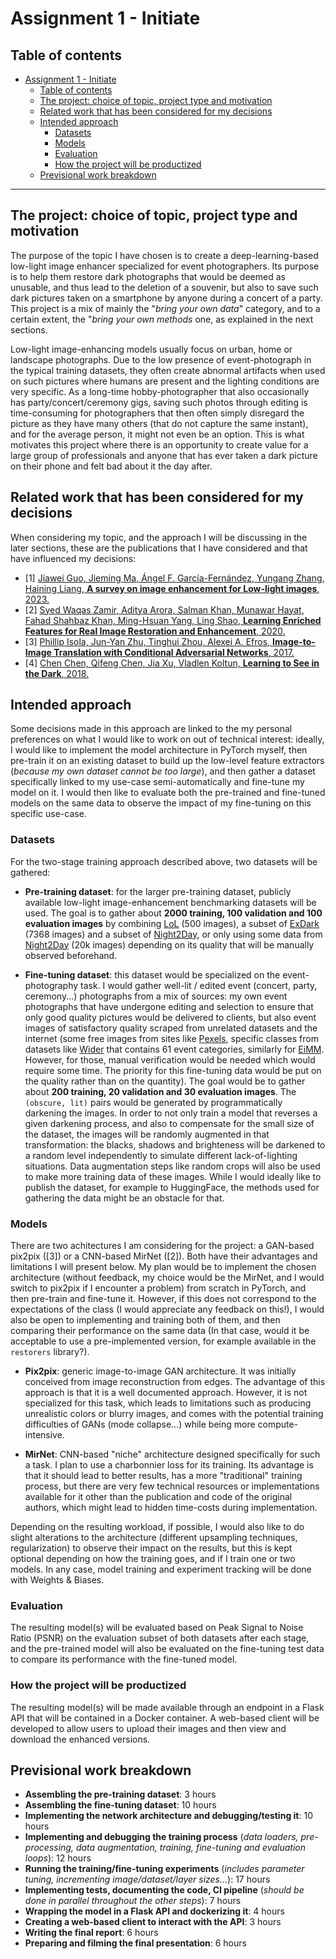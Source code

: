 # Assignment 1 - Initiate

## Table of contents
- [Assignment 1 - Initiate](#assignment-1---initiate)
  - [Table of contents](#table-of-contents)
  - [The project: choice of topic, project type and motivation](#the-project-choice-of-topic-project-type-and-motivation)
  - [Related work that has been considered for my decisions](#related-work-that-has-been-considered-for-my-decisions)
  - [Intended approach](#intended-approach)
    - [Datasets](#datasets)
    - [Models](#models)
    - [Evaluation](#evaluation)
    - [How the project will be productized](#how-the-project-will-be-productized)
  - [Previsional work breakdown](#previsional-work-breakdown)
___

## The project: choice of topic, project type and motivation

The purpose of the topic I have chosen is to create a deep-learning-based low-light image enhancer specialized for event photographers. Its purpose is to help them restore dark photographs that would be deemed as unusable, and thus lead to the deletion of a souvenir, but also to save such dark pictures taken on a smartphone by anyone during a concert of a party. This project is a mix of mainly the "*bring your own data*" category, and to a certain extent, the "*bring your own methods* one, as explained in the next sections.

Low-light image-enhancing models usually focus on urban, home or landscape photographs. Due to the low presence of event-photograph in the typical training datasets, they often create abnormal artifacts when used on such pictures where humans are present and the lighting conditions are very specific. As a long-time hobby-photographer that also occasionally has party/concert/ceremony gigs, saving such photos through editing is time-consuming for photographers that then often simply disregard the picture as they have many others (that do not capture the same instant), and for the average person, it might not even be an option. This is what motivates this project where there is an opportunity to create value for a large group of professionals and anyone that has ever taken a dark picture on their phone and felt bad about it the day after.


## Related work that has been considered for my decisions

When considering my topic, and the approach I will be discussing in the later sections, these are the publications that I have considered and that have influenced my decisions:

- [1] [Jiawei Guo, Jieming Ma, Ángel F. García-Fernández, Yungang Zhang, Haining Liang,
**A survey on image enhancement for Low-light images**, 
2023.](https://doi.org/10.1016/j.heliyon.2023.e14558)
- [2] [Syed Waqas Zamir, Aditya Arora, Salman Khan, Munawar Hayat, Fahad Shahbaz Khan, Ming-Hsuan Yang, Ling Shao, **Learning Enriched Features for Real Image Restoration and Enhancement**, 2020.](https://doi.org/10.48550/arXiv.2003.06792)
- [3] [Phillip Isola, Jun-Yan Zhu, Tinghui Zhou, Alexei A. Efros, **Image-to-Image Translation with Conditional Adversarial Networks**, 2017.](https://arxiv.org/abs/1611.07004)
- [4] [Chen Chen, Qifeng Chen, Jia Xu, Vladlen Koltun, **Learning to See in the Dark**, 2018.](
https://doi.org/10.48550/arXiv.1805.01934)


## Intended approach 

Some decisions made in this approach are linked to the my personal preferences on what I would like to work on out of technical interest: ideally, I would like to implement the model architecture in PyTorch myself, then pre-train it on an existing dataset to build up the low-level feature extractors (*because my own dataset cannot be too large*), and then gather a dataset specifically linked to my use-case semi-automatically and fine-tune my model on it. I would then like to evaluate both the pre-trained and fine-tuned models on the same data to observe the impact of my fine-tuning on this specific use-case. 

### Datasets

For the two-stage training approach described above, two datasets will be gathered:
- **Pre-training dataset**: for the larger pre-training dataset, publicly available low-light image-enhancement benchmarking datasets will be used. The goal is to gather about **2000 training, 100 validation and 100 evaluation images** by combining [LoL](https://paperswithcode.com/dataset/lol) (500 images), a subset of [ExDark](https://paperswithcode.com/dataset/exdark) (7368 images) and a subset of [Night2Day](https://huggingface.co/datasets/huggan/night2day), or only using some data from [Night2Day]() (20k images) depending on its quality that will be manually observed beforehand. 
  
- **Fine-tuning dataset**: this dataset would be specialized on the event-photography task. I would gather well-lit / edited event (concert, party, ceremony...) photographs from a mix of sources: my own event photographs that have undergone editing and selection to ensure that only good quality pictures would be delivered to clients, but also event images of satisfactory quality scraped from unrelated datasets and the internet (some free images from sites like [Pexels](https://www.pexels.com/search/dance_party/), specific classes from datasets like [Wider](https://paperswithcode.com/dataset/wider) that contains 61 event categories, similarly for [EiMM](http://loki.disi.unitn.it/~used/). However, for those, manual verification would be needed which would require some time. The priority for this fine-tuning data would be put on the quality rather than on the quantity). The goal would be to gather about **200 training, 20 validation and 30 evaluation images**. The `(obscure, lit)` pairs would be generated by programmatically darkening the images. In order to not only train a model that reverses a given darkening process, and also to compensate for the small size of the dataset, the images will be randomly augmented in that transformation: the blacks, shadows and brighteness will be darkened to a random level independently to simulate different lack-of-lighting situations. Data augmentation steps like random crops will also be used to make more training data of these images. While I would ideally like to publish the dataset, for example to HuggingFace, the methods used for gathering the data might be an obstacle for that. 

### Models

There are two achitectures I am considering for the project: a GAN-based pix2pix ([3]) or a CNN-based MirNet ([2]). Both have their advantages and limitations I will present below. My plan would be to implement the chosen architecture (without feedback, my choice would be the MirNet, and I would switch to pix2pix if I encounter a problem) from scratch in PyTorch, and then pre-train and fine-tune it. However, if this does not correspond to the expectations of the class (I would appreciate any feedback on this!), I would also be open to implementing and training both of them, and then comparing their performance on the same data (In that case, would it be acceptable to use a pre-implemented version, for example available in the `restorers` library?). 

- **Pix2pix**: generic image-to-image GAN architecture. It was initially conceived from image reconstruction from edges. The advantage of this approach is that it is a well documented approach. However, it is not specialized for this task, which leads to limitations such as producing unrealistic colors or blurry images, and comes with the potential training difficulties of GANs (mode collapse...) while being more compute-intensive.

- **MirNet**: CNN-based "niche" architecture designed specifically for such a task. I plan to use a charbonnier loss for its training. Its advantage is that it should lead to better results, has a more "traditional" training process, but there are very few technical resources or implementations available for it other than the publication and code of the original authors, which might lead to hidden time-costs during implementation.

Depending on the resulting workload, if possible, I would also like to do slight alterations to the architecture (different upsampling techniques, regularization) to observe their impact on the results, but this is kept optional depending on how the training goes, and if I train one or two models. In any case, model training and experiment tracking will be done with Weights & Biases.


### Evaluation

The resulting model(s) will be evaluated based on Peak Signal to Noise Ratio (PSNR) on the evaluation subset of both datasets after each stage, and the pre-trained model will also be evaluated on the fine-tuning test data to compare its performance with the fine-tuned model. 

### How the project will be productized 

The resulting model(s) will be made available through an endpoint in a Flask API that will be contained in a Docker container. 
A web-based client will be developed to allow users to upload their images and then view and download the enhanced versions.


## Previsional work breakdown 

- **Assembling the pre-training dataset**: 3 hours
- **Assembling the fine-tuning dataset**: 10 hours
- **Implementing the network architecture and debugging/testing it**: 10 hours
- **Implementing and debugging the training process** (*data loaders, pre-processing, data augmentation, training, fine-tuning and evaluation loops*): 12 hours
- **Running the training/fine-tuning experiments** (*includes parameter tuning, incrementing image/dataset/layer sizes...*): 17 hours
- **Implementing tests, documenting the code, CI pipeline** (*should be done in parallel throughout the other steps*): 7 hours
- **Wrapping the model in a Flask API and dockerizing it**: 4 hours
- **Creating a web-based client to interact with the API**: 3 hours
- **Writing the final report**: 6 hours
- **Preparing and filming the final presentation**: 6 hours
